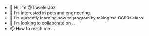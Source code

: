 - 👋 Hi, I’m @TravelerJoz
- 👀 I’m interested in pets and engineering.
- 🌱 I’m currently learning how to program by taking the CS50x class.
- 💞️ I’m looking to collaborate on ...
- 📫 How to reach me ...

<!---
TravelerJoz/TravelerJoz is a ✨ special ✨ repository because its `README.md` (this file) appears on your GitHub profile.
You can click the Preview link to take a look at your changes.
--->
